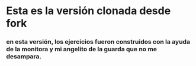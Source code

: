 # Esta es la versión clonada desde fork

### en esta versión, los ejercicios fueron construidos con la ayuda de la monitora y mi angelito de la guarda que no me desampara.